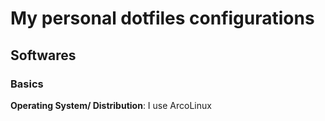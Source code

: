 # My personal dotfiles configurations

## Softwares

### Basics

**Operating System/ Distribution**: I use ArcoLinux
